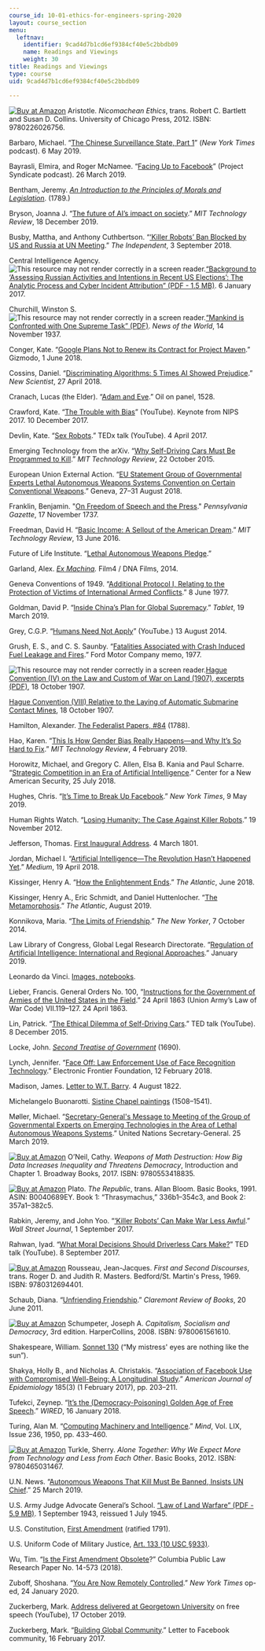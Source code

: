```yaml
---
course_id: 10-01-ethics-for-engineers-spring-2020
layout: course_section
menu:
  leftnav:
    identifier: 9cad4d7b1cd6ef9384cf40e5c2bbdb09
    name: Readings and Viewings
    weight: 30
title: Readings and Viewings
type: course
uid: 9cad4d7b1cd6ef9384cf40e5c2bbdb09

---
```


[![Buy at Amazon](/images/a_logo_17.gif)](https://www.amazon.com/dp/0226026752/ref=nosim/mitopencourse-20) Aristotle. _Nicomachean Ethics_, trans. Robert C. Bartlett and Susan D. Collins. University of Chicago Press, 2012. ISBN: 9780226026756.

Barbaro, Michael. “[The Chinese Surveillance State, Part 1](https://www.nytimes.com/2019/05/06/podcasts/the-daily/china-surveillance-uighurs.html)” (_New York Times_ podcast). 6 May 2019.

Bayrasli, Elmira, and Roger McNamee. “[Facing Up to Facebook](https://www.project-syndicate.org/podcasts/facing-up-to-facebook)” (Project Syndicate podcast). 26 March 2019.

Bentham, Jeremy. _[An Introduction to the Principles of Morals and Legislation](https://archive.org/details/anintroductiont01bentgoog)_. (1789.)

Bryson, Joanna J. “[The future of AI’s impact on society](https://www.technologyreview.com/2019/12/18/102365/the-future-of-ais-impact-on-society/).” _MIT Technology Review_, 18 December 2019.

Busby, Mattha, and Anthony Cuthbertson. “[‘Killer Robots’ Ban Blocked by US and Russia at UN Meeting](https://www.independent.co.uk/life-style/gadgets-and-tech/news/killer-robots-un-meeting-autonomous-weapons-systems-campaigners-dismayed-a8519511.html).” _The Independent_, 3 September 2018.

Central Intelligence Agency. ![This resource may not render correctly in a screen reader.](/images/inacessible.gif)[“Background to ‘Assessing Russian Activities and Intentions in Recent US Elections’: The Analytic Process and Cyber Incident Attribution” (PDF - 1.5 MB)](https://www.dni.gov/files/documents/ICA_2017_01.pdf). 6 January 2017.

Churchill, Winston S. ![This resource may not render correctly in a screen reader.](/images/inacessible.gif)[“Mankind is Confronted with One Supreme Task” (PDF)](https://winstonchurchill.org/wp-content/uploads/2008/06/SchwarzWinston_Churchill_and_Technology.pdf). _News of the World_, 14 November 1937.

Conger, Kate. “[Google Plans Not to Renew its Contract for Project Maven](https://gizmodo.com/google-plans-not-to-renew-its-contract-for-project-mave-1826488620).” Gizmodo, 1 June 2018.

Cossins, Daniel. “[Discriminating Algorithms: 5 Times AI Showed Prejudice](https://www.newscientist.com/article/2166207-discriminating-algorithms-5-times-ai-showed-prejudice/).” _New Scientist_, 27 April 2018.

Cranach, Lucas (the Elder). “[Adam and Eve](https://en.wikipedia.org/wiki/Adam_and_Eve_(Cranach)).” Oil on panel, 1528.

Crawford, Kate. “[The Trouble with Bias](https://www.youtube.com/watch?v=fMym_BKWQzk)” (YouTube). Keynote from NIPS 2017. 10 December 2017.

Devlin, Kate. “[Sex Robots](https://www.youtube.com/watch?v=qlNV2fx7iS0).” TEDx talk (YouTube). 4 April 2017.

Emerging Technology from the arXiv. “[Why Self-Driving Cars Must Be Programmed to Kill](https://www.technologyreview.com/2015/10/22/165469/why-self-driving-cars-must-be-programmed-to-kill/).” _MIT Technology Review_, 22 October 2015.

European Union External Action. “[EU Statement Group of Governmental Experts Lethal Autonomous Weapons Systems Convention on Certain Conventional Weapons](https://eeas.europa.eu/headquarters/headquarters-homepage/49763/convention-certain-conventional-weapons-group-governmental-experts-lethal-autonomous-weapons_en).” Geneva, 27–31 August 2018.

Franklin, Benjamin. "[On Freedom of Speech and the Press](https://founders.archives.gov/documents/Franklin/01-02-02-0031)." _Pennsylvania Gazette_, 17 November 1737.

Freedman, David H. “[Basic Income: A Sellout of the American Dream](https://www.technologyreview.com/2016/06/13/159449/basic-income-a-sellout-of-the-american-dream/).” _MIT Technology Review_, 13 June 2016.

Future of Life Institute. “[Lethal Autonomous Weapons Pledge](https://futureoflife.org/lethal-autonomous-weapons-pledge/).”

Garland, Alex. _[Ex Machina](https://www.imdb.com/title/tt0470752/)._ Film4 / DNA Films, 2014. 

Geneva Conventions of 1949. “[Additional Protocol I, Relating to the Protection of Victims of International Armed Conflicts](https://ihl-databases.icrc.org/ihl/INTRO/470).” 8 June 1977.

Goldman, David P. “[Inside China’s Plan for Global Supremacy](https://www.tabletmag.com/sections/news/articles/chinas-plan-for-global-supremacy).” _Tablet_, 19 March 2019.

Grey, C.G.P. “[Humans Need Not Apply](https://www.youtube.com/watch?v=7Pq-S557XQU)” (YouTube.) 13 August 2014.

Grush, E. S., and C. S. Saunby. “[Fatalities Associated with Crash Induced Fuel Leakage and Fires](https://search.alexanderstreet.com/preview/work/bibliographic_entity%7Cbibliographic_details%7C2083893).” Ford Motor Company memo, 1977.

![This resource may not render correctly in a screen reader.](/images/inacessible.gif)[Hague Convention (IV) on the Law and Custom of War on Land (1907), excerpts (PDF)](https://www.loc.gov/law/help/us-treaties/bevans/m-ust000001-0631.pdf), 18 October 1907.

[Hague Convention (VIII) Relative to the Laying of Automatic Submarine Contact Mines](https://ihl-databases.icrc.org/applic/ihl/ihl.nsf/INTRO/215), 18 October 1907.

Hamilton, Alexander. [The Federalist Papers, #84](https://avalon.law.yale.edu/18th_century/fed84.asp) (1788).

Hao, Karen. “[This Is How Gender Bias Really Happens—and Why It’s So Hard to Fix](https://www.technologyreview.com/s/612876/this-is-how-ai-bias-really-happensand-why-its-so-hard-to-fix/).” _MIT Technology Review_, 4 February 2019.

Horowitz, Michael, and Gregory C. Allen, Elsa B. Kania and Paul Scharre. “[Strategic Competition in an Era of Artificial Intelligence](https://www.cnas.org/publications/reports/strategic-competition-in-an-era-of-artificial-intelligence).” Center for a New American Security, 25 July 2018.

Hughes, Chris. “[It’s Time to Break Up Facebook](https://www.nytimes.com/2019/05/09/opinion/sunday/chris-hughes-facebook-zuckerberg.html).” _New York Times_, 9 May 2019.

Human Rights Watch. “[Losing Humanity: The Case Against Killer Robots](https://www.hrw.org/report/2012/11/19/losing-humanity/case-against-killer-robots).” 19 November 2012.

Jefferson, Thomas. [First Inaugural Address](https://avalon.law.yale.edu/19th_century/jefinau1.asp). 4 March 1801.

Jordan, Michael I. “[Artificial Intelligence—The Revolution Hasn’t Happened Yet](https://medium.com/@mijordan3/artificial-intelligence-the-revolution-hasnt-happened-yet-5e1d5812e1e7).” _Medium_, 19 April 2018.

Kissinger, Henry A. “[How the Enlightenment Ends](https://www.theatlantic.com/magazine/archive/2018/06/henry-kissinger-ai-could-mean-the-end-of-human-history/559124/).” _The Atlantic_, June 2018.

Kissinger, Henry A., Eric Schmidt, and Daniel Huttenlocher. “[The Metamorphosis](https://www.theatlantic.com/magazine/archive/2019/08/henry-kissinger-the-metamorphosis-ai/592771/).” _The Atlantic_, August 2019. 

Konnikova, Maria. “[The Limits of Friendship](https://www.newyorker.com/science/maria-konnikova/social-media-affect-math-dunbar-number-friendships).” _The New Yorker_, 7 October 2014.

Law Library of Congress, Global Legal Research Directorate. “[Regulation of Artificial Intelligence: International and Regional Approaches](https://www.loc.gov/law/help/artificial-intelligence/international.php).” January 2019.

Leonardo da Vinci. [Images, notebooks](https://commons.wikimedia.org/wiki/Category:Works_by_Leonardo_da_Vinci).

Lieber, Francis. General Orders No. 100, “[Instructions for the Government of Armies of the United States in the Field](https://avalon.law.yale.edu/19th_century/lieber.asp).” 24 April 1863 (Union Army’s Law of War Code) VII.119–127. 24 April 1863.

Lin, Patrick. “[The Ethical Dilemma of Self-Driving Cars](https://www.youtube.com/watch?v=ixIoDYVfKA0).” TED talk (YouTube). 8 December 2015.

Locke, John. _[Second Treatise of Government](https://www.gutenberg.org/files/7370/7370-h/7370-h.htm)_ (1690).

Lynch, Jennifer. “[Face Off: Law Enforcement Use of Face Recognition Technology](https://www.eff.org/wp/law-enforcement-use-face-recognition).” Electronic Frontier Foundation, 12 February 2018.

Madison, James. [Letter to W.T. Barry](http://press-pubs.uchicago.edu/founders/documents/v1ch18s35.html). 4 August 1822.

Michelangelo Buonarotti. [Sistine Chapel paintings](https://en.wikipedia.org/wiki/Sistine_Chapel) (1508–1541).

Møller, Michael. “[Secretary-General's Message to Meeting of the Group of Governmental Experts on Emerging Technologies in the Area of Lethal Autonomous Weapons Systems](https://www.un.org/sg/en/content/sg/statement/2019-03-25/secretary-generals-message-meeting-of-the-group-of-governmental-experts-emerging-technologies-the-area-of-lethal-autonomous-weapons-systems).” United Nations Secretary-General. 25 March 2019.

[![Buy at Amazon](/images/a_logo_17.gif)](https://www.amazon.com/dp/0553418831/ref=nosim/mitopencourse-20) O’Neil, Cathy. _Weapons of Math Destruction: How Big Data Increases Inequality and Threatens Democracy_, Introduction and Chapter 1. Broadway Books, 2017. ISBN: 9780553418835.

[![Buy at Amazon](/images/a_logo_17.gif)](https://www.amazon.com/dp/B0040689EY/ref=nosim/mitopencourse-20) Plato. _The Republic_, trans. Allan Bloom. Basic Books, 1991. ASIN: B0040689EY. Book 1: “Thrasymachus,” 336b1–354c3, and Book 2: 357a1–382c5.

Rabkin, Jeremy, and John Yoo. “[‘Killer Robots’ Can Make War Less Awful](https://www.wsj.com/articles/killer-robots-can-make-war-less-awful-1504284282).” _Wall Street Journal_, 1 September 2017.

Rahwan, Iyad. “[What Moral Decisions Should Driverless Cars Make?](https://www.youtube.com/watch?v=tb-WdVA4_bo)” TED talk (YouTube). 8 September 2017.

[![Buy at Amazon](/images/a_logo_17.gif)](https://www.amazon.com/dp/0312694407/ref=nosim/mitopencourse-20) Rousseau, Jean-Jacques. _First and Second Discourses_, trans. Roger D. and Judith R. Masters. Bedford/St. Martin's Press, 1969. ISBN: 9780312694401.

Schaub, Diana. “[Unfriending Friendship](https://claremontreviewofbooks.com/unfriending-friendship/).” _Claremont Review of Books_, 20 June 2011.

[![Buy at Amazon](/images/a_logo_17.gif)](https://www.amazon.com/dp/0061561614/ref=nosim/mitopencourse-20) Schumpeter, Joseph A. _Capitalism, Socialism and Democracy_, 3rd edition. HarperCollins, 2008. ISBN: 9780061561610.

Shakespeare, William. [Sonnet 130](https://www.poetryfoundation.org/poems/45108/sonnet-130-my-mistress-eyes-are-nothing-like-the-sun) (“My mistress' eyes are nothing like the sun”).

Shakya, Holly B., and Nicholas A. Christakis. “[Association of Facebook Use with Compromised Well-Being: A Longitudinal Study](https://academic.oup.com/aje/article/185/3/203/2915143).” _American Journal of Epidemiology_ 185(3) (1 February 2017), pp. 203–211.

Tufekci, Zeynep. “[It’s the (Democracy-Poisoning) Golden Age of Free Speech](https://www.wired.com/story/free-speech-issue-tech-turmoil-new-censorship/).” _WIRED_, 16 January 2018.

Turing, Alan M. “[Computing Machinery and Intelligence](https://academic.oup.com/mind/article/LIX/236/433/986238).” _Mind_, Vol. LIX, Issue 236, 1950, pp. 433–460.

[![Buy at Amazon](/images/a_logo_17.gif)](https://www.amazon.com/dp/0465031463/ref=nosim/mitopencourse-20) Turkle, Sherry. _Alone Together: Why We Expect More from Technology and Less from Each Other_. Basic Books, 2012. ISBN: 9780465031467.

U.N. News. “[Autonomous Weapons That Kill Must Be Banned, Insists UN Chief](https://news.un.org/en/story/2019/03/1035381).” 25 March 2019.

U.S. Army Judge Advocate General’s School. [“Law of Land Warfare” (PDF - 5.9 MB)](https://www.loc.gov/rr/frd/Military_Law/pdf/law-of-land-warfare_7.pdf). 1 September 1943, reissued 1 July 1945.

U.S. Constitution, [First Amendment](https://www.archives.gov/founding-docs/bill-of-rights-transcript) (ratified 1791).

U.S. Uniform Code of Military Justice, [Art. 133 (10 USC §933)](https://www.govinfo.gov/app/details/USCODE-2011-title10/USCODE-2011-title10-subtitleA-partII-chap47-subchapX-sec933).

Wu, Tim. “[Is the First Amendment Obsolete](https://scholarship.law.columbia.edu/faculty_scholarship/2079/?utm_source=scholarship.law.columbia.edu%2Ffaculty_scholarship%2F2079&utm_medium=PDF&utm_campaign=PDFCoverPages)?” Columbia Public Law Research Paper No. 14-573 (2018).

Zuboff, Shoshana. “[You Are Now Remotely Controlled](https://www.nytimes.com/2020/01/24/opinion/sunday/surveillance-capitalism.html).” _New York Times_ op-ed, 24 January 2020.

Zuckerberg, Mark. [Address delivered at Georgetown University](https://www.youtube.com/watch?v=2MTpd7YOnyU) on free speech (YouTube), 17 October 2019.

Zuckerberg, Mark. “[Building Global Community](https://www.facebook.com/notes/mark-zuckerberg/building-global-community/10154544292806634/).” Letter to Facebook community, 16 February 2017.
